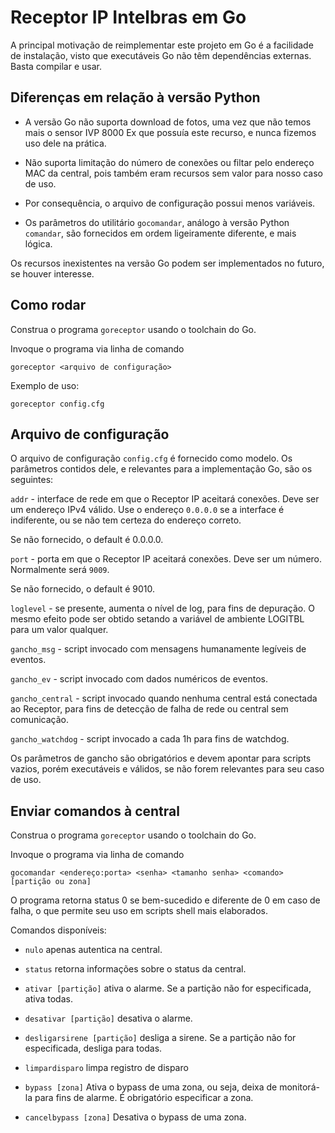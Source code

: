 # Receptor IP Intelbras em Go

A principal motivação de reimplementar este projeto em Go é a facilidade de instalação,
visto que executáveis Go não têm dependências externas. Basta compilar e usar. 

## Diferenças em relação à versão Python

- A versão Go não suporta download de fotos, uma vez que não temos mais o sensor
IVP 8000 Ex que possuía este recurso, e nunca fizemos uso dele na prática.

- Não suporta limitação do número de conexões ou filtar pelo endereço MAC da central,
pois também eram recursos sem valor para nosso caso de uso.

- Por consequência, o arquivo de configuração possui menos variáveis.

- Os parâmetros do utilitário `gocomandar`, análogo à versão Python `comandar`, são
fornecidos em ordem ligeiramente diferente, e mais lógica.

Os recursos inexistentes na versão Go podem ser implementados no futuro, se houver interesse.

## Como rodar

Construa o programa `goreceptor` usando o toolchain do Go.

Invoque o programa via linha de comando

```
goreceptor <arquivo de configuração>
```

Exemplo de uso:

```
goreceptor config.cfg
```

## Arquivo de configuração

O arquivo de configuração ``config.cfg`` é fornecido como modelo. Os parâmetros
contidos dele, e relevantes para a implementação Go, são os seguintes:

``addr`` - interface de rede em que o Receptor IP aceitará conexões.
Deve ser um endereço IPv4 válido. Use o endereço `0.0.0.0` se a interface
é indiferente, ou se não tem certeza do endereço correto.

Se não fornecido, o default é 0.0.0.0.

``port`` - porta em que o Receptor IP aceitará conexões. Deve ser um número.
Normalmente será `9009`.

Se não fornecido, o default é 9010.

``loglevel`` - se presente, aumenta o nível de log, para fins de depuração. O mesmo efeito pode ser obtido setando a variável de ambiente LOGITBL para um valor qualquer.

``gancho_msg`` - script invocado com mensagens humanamente legíveis de eventos.

``gancho_ev`` - script invocado com dados numéricos de eventos.

``gancho_central`` - script invocado quando nenhuma central está conectada ao Receptor,
para fins de detecção de falha de rede ou central sem comunicação.

``gancho_watchdog`` - script invocado a cada 1h para fins de watchdog.

Os parâmetros de gancho são obrigatórios e devem apontar para scripts vazios, porém executáveis e válidos, se não forem
relevantes para seu caso de uso.

## Enviar comandos à central

Construa o programa `goreceptor` usando o toolchain do Go.

Invoque o programa via linha de comando

```
gocomandar <endereço:porta> <senha> <tamanho senha> <comando> [partição ou zona]
```

O programa retorna status 0 se bem-sucedido e diferente de 0 em caso de falha, o que permite seu uso em scripts shell mais
elaborados.

Comandos disponíveis: 

- `nulo` apenas autentica na central.

- `status` retorna informações sobre o status da central.

- `ativar [partição]` ativa o alarme. Se a partição não for especificada, ativa todas.

- `desativar [partição]` desativa o alarme.

- `desligarsirene [partição]` desliga a sirene. Se a partição não for especificada, desliga para todas.

- `limpardisparo` limpa registro de disparo

- `bypass [zona]` Ativa o bypass de uma zona, ou seja, deixa de monitorá-la para fins de alarme. É obrigatório especificar a zona.

- `cancelbypass [zona]` Desativa o bypass de uma zona.
